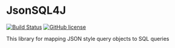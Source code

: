 # JsonSQL4J
[![Build Status](https://github.com/eaxdev/JsonSQL4J/workflows/build/badge.svg)](https://github.com/eaxdev/JsonSQL4J/actions)
[![GitHub license](https://img.shields.io/badge/license-MIT-blue.svg)](https://raw.githubusercontent.com/eaxdev/Java-JsonResume-Validator/master/LICENSE)

This library for mapping JSON style query objects to SQL queries

